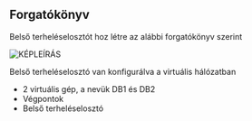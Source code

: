## <a name="scenario"></a>Forgatókönyv

Belső terheléselosztót hoz létre az alábbi forgatókönyv szerint

![KÉPLEÍRÁS](./media/load-balancer-get-started-ilb-scenario-include/figure1.png)

Belső terheléselosztó van konfigurálva a virtuális hálózatban

* 2 virtuális gép, a nevük DB1 és DB2
* Végpontok
* Belső terheléselosztó
